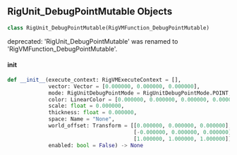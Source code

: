 ## RigUnit_DebugPointMutable Objects

```python
class RigUnit_DebugPointMutable(RigVMFunction_DebugPointMutable)
```

deprecated: 'RigUnit_DebugPointMutable' was renamed to 'RigVMFunction_DebugPointMutable'.

<a id="unreal.RigUnit_DebugPointMutable.__init__"></a>

#### __init__

```python
def __init__(execute_context: RigVMExecuteContext = [],
             vector: Vector = [0.000000, 0.000000, 0.000000],
             mode: RigUnitDebugPointMode = RigUnitDebugPointMode.POINT,
             color: LinearColor = [0.000000, 0.000000, 0.000000, 0.000000],
             scale: float = 0.000000,
             thickness: float = 0.000000,
             space: Name = "None",
             world_offset: Transform = [[0.000000, 0.000000, 0.000000],
                                        [-0.000000, 0.000000, 0.000000],
                                        [1.000000, 1.000000, 1.000000]],
             enabled: bool = False) -> None
```

<a id="unreal.RigVMFunction_DebugRectangle"></a>